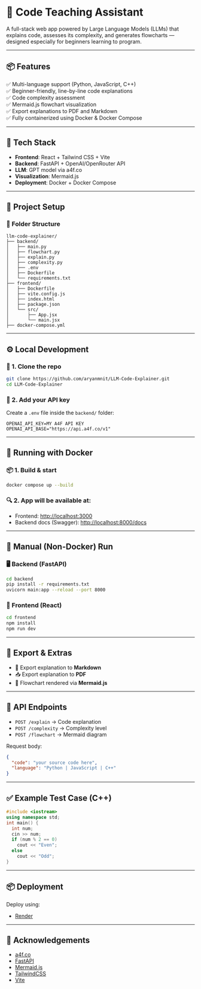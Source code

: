 
# 🧠 Code Teaching Assistant

A full-stack web app powered by Large Language Models (LLMs) that explains code, assesses its complexity, and generates flowcharts — designed especially for beginners learning to program.

---

## 📦 Features

✅ Multi-language support (Python, JavaScript, C++)  
✅ Beginner-friendly, line-by-line code explanations  
✅ Code complexity assessment  
✅ Mermaid.js flowchart visualization  
✅ Export explanations to PDF and Markdown  
✅ Fully containerized using Docker & Docker Compose

---

## 🧰 Tech Stack

- **Frontend**: React + Tailwind CSS + Vite
- **Backend**: FastAPI + OpenAI/OpenRouter API
- **LLM**: GPT model via a4f.co
- **Visualization**: Mermaid.js
- **Deployment**: Docker + Docker Compose

---

## 🚀 Project Setup

### 📁 Folder Structure

```
llm-code-explainer/
├── backend/
│   ├── main.py
│   ├── flowchart.py
│   ├── explain.py
│   ├── complexity.py
│   ├── .env
│   ├── Dockerfile
│   └── requirements.txt
├── frontend/
│   ├── Dockerfile
│   ├── vite.config.js
│   ├── index.html
│   ├── package.json
│   └── src/
│       ├── App.jsx
│       └── main.jsx
├── docker-compose.yml
```

---

## ⚙️ Local Development

### 🔧 1. Clone the repo

```bash
git clone https://github.com/aryanmnit/LLM-Code-Explainer.git
cd LLM-Code-Explainer
```

### 🔧 2. Add your API key

Create a `.env` file inside the `backend/` folder:

```env
OPENAI_API_KEY=MY A4F API KEY
OPENAI_API_BASE="https://api.a4f.co/v1"
```

---

## 🐳 Running with Docker

### 📦 1. Build & start

```bash
docker compose up --build
```

### 🔍 2. App will be available at:

- Frontend: [http://localhost:3000](http://localhost:3000)
- Backend docs (Swagger): [http://localhost:8000/docs](http://localhost:8000/docs)

---

## 🧪 Manual (Non-Docker) Run

### 🖥️ Backend (FastAPI)

```bash
cd backend
pip install -r requirements.txt
uvicorn main:app --reload --port 8000
```

### 🎨 Frontend (React)

```bash
cd frontend
npm install
npm run dev
```

---

## 📄 Export & Extras

- 📝 Export explanation to **Markdown**
- 📥 Export explanation to **PDF**
- 🔁 Flowchart rendered via **Mermaid.js**

---

## 🧠 API Endpoints

- `POST /explain` → Code explanation
- `POST /complexity` → Complexity level
- `POST /flowchart` → Mermaid diagram

Request body:
```json
{
  "code": "your source code here",
  "language": "Python | JavaScript | C++"
}
```

---

## ✅ Example Test Case (C++)

```cpp
#include <iostream>
using namespace std;
int main() {
  int num;
  cin >> num;
  if (num % 2 == 0)
    cout << "Even";
  else
    cout << "Odd";
}
```

---

## 📦 Deployment

Deploy using:
- [Render](https://render.com)

---

## 🙌 Acknowledgements

- [a4f.co](https://a4f.co)
- [FastAPI](https://fastapi.tiangolo.com/)
- [Mermaid.js](https://mermaid.js.org/)
- [TailwindCSS](https://tailwindcss.com/)
- [Vite](https://vitejs.dev/)
